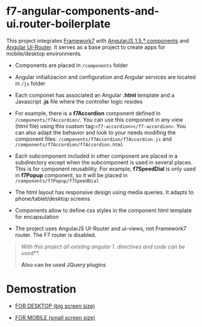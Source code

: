 # f7-angular-components-and-ui.router-boilerplate

This project integrates [Framework7](http://framework7.io) with [AngularJS 1.5.* components]() and [Angular UI-Router](https://angular-ui.github.io/ui-router/site/#/api/ui.router). It serves as a base project to create apps for mobile/desktop environments.

- Components are placed in `/components` folder

- Angular initializacion and configuration and Angular services are located in `/js` folder

- Each componet has associated an Angular **.html** template and a Javascript **.js** file where the controller logic resides

- For example, there is a **f7Accordion** component defined in `/components/f7Accordion/`. You can use this component in any view (html file) using this custom tag:`<f7-accordion></f7-accordion>`. You can also adapt the behavior and look to your needs modifing the  component files: `/components/f7Accordion/f7Accordion.js` and `/components/f7Accordion/f7Accordion.html`

- Each subcomponent included in other component are placed in a subdirectory except when the subcomponent is used in several places. This is for component reusability. For example, **f7SpeedDial** is only used in **f7Popup** component, so it will be placed in `/components/f7Popup/f7SpeedDial`

- The html layout has responsive design using media queries. It adapts to phone/tablet/desktop screens

- Components allow to define css styles in the component html template for encapsulation

- The project uses AngularJS UI-Router and ui-views, not Framework7 router. The F7 router is disabled.





>**With this project all existing angular 1.* directives and code can be used***. 
>
>**Also can be used JQuery plugins**



# Demostration


- [FOR DESKTOP (big screen size)](https://yagolopez.github.io/f7-angular-components-and-ui.router/#/)

- [FOR MOBILE (small screen size)](https://yagolopez.github.io/f7-angular-components-and-ui.router/iframe/iframe.html)